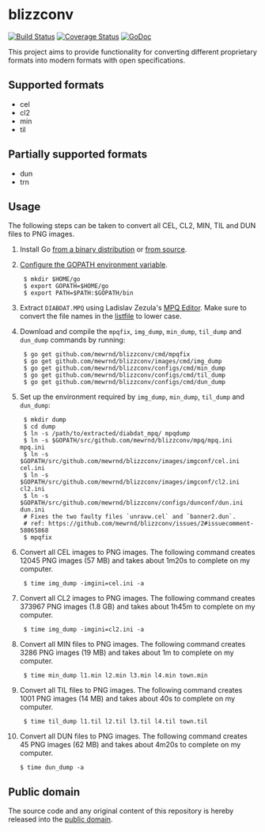 # blizzconv

[![Build Status](https://travis-ci.org/mewrnd/blizzconv.svg?branch=master)](https://travis-ci.org/mewrnd/blizzconv)
[![Coverage Status](https://img.shields.io/coveralls/mewrnd/blizzconv.svg)](https://coveralls.io/r/mewrnd/blizzconv?branch=master)
[![GoDoc](https://godoc.org/github.com/mewrnd/blizzconv?status.svg)](https://godoc.org/github.com/mewrnd/blizzconv)

This project aims to provide functionality for converting different proprietary
formats into modern formats with open specifications.

## Supported formats

* cel
* cl2
* min
* til

## Partially supported formats

* dun
* trn

## Usage

The following steps can be taken to convert all CEL, CL2, MIN, TIL and DUN files to PNG images.

1. Install Go [from a binary distribution](http://golang.org/doc/install) or [from source](http://golang.org/doc/install/source).

2. [Configure the GOPATH environment variable](http://golang.org/doc/code.html#GOPATH).

		$ mkdir $HOME/go
		$ export GOPATH=$HOME/go
		$ export PATH=$PATH:$GOPATH/bin

3. Extract `DIABDAT.MPQ` using Ladislav Zezula's [MPQ Editor](http://www.zezula.net/en/mpq/download.html). Make sure to convert the file names in the [listfile](http://www.zezula.net/download/listfiles.zip) to lower case.

4. Download and compile the `mpqfix`, `img_dump`, `min_dump`, `til_dump` and `dun_dump` commands by running:

        $ go get github.com/mewrnd/blizzconv/cmd/mpqfix
        $ go get github.com/mewrnd/blizzconv/images/cmd/img_dump
        $ go get github.com/mewrnd/blizzconv/configs/cmd/min_dump
        $ go get github.com/mewrnd/blizzconv/configs/cmd/til_dump
        $ go get github.com/mewrnd/blizzconv/configs/cmd/dun_dump

5. Set up the environment required by `img_dump`, `min_dump`, `til_dump` and `dun_dump`:

        $ mkdir dump
        $ cd dump
        $ ln -s /path/to/extracted/diabdat_mpq/ mpqdump
        $ ln -s $GOPATH/src/github.com/mewrnd/blizzconv/mpq/mpq.ini mpq.ini
        $ ln -s $GOPATH/src/github.com/mewrnd/blizzconv/images/imgconf/cel.ini cel.ini
        $ ln -s $GOPATH/src/github.com/mewrnd/blizzconv/images/imgconf/cl2.ini cl2.ini
        $ ln -s $GOPATH/src/github.com/mewrnd/blizzconv/configs/dunconf/dun.ini dun.ini
        # Fixes the two faulty files `unravw.cel` and `banner2.dun`.
        # ref: https://github.com/mewrnd/blizzconv/issues/2#issuecomment-58065868
        $ mpqfix

6. Convert all CEL images to PNG images. The following command creates 12045 PNG images (57 MB) and takes about 1m20s to complete on my computer.

        $ time img_dump -imgini=cel.ini -a

7. Convert all CL2 images to PNG images. The following command creates 373967 PNG images (1.8 GB) and takes about 1h45m to complete on my computer.

        $ time img_dump -imgini=cl2.ini -a

8. Convert all MIN files to PNG images. The following command creates 3286 PNG images (19 MB) and takes about 1m to complete on my computer.

        $ time min_dump l1.min l2.min l3.min l4.min town.min

9. Convert all TIL files to PNG images. The following command creates 1001 PNG images (14 MB) and takes about 40s to complete on my computer.

        $ time til_dump l1.til l2.til l3.til l4.til town.til

10. Convert all DUN files to PNG images. The following command creates 45 PNG images (62 MB) and takes about 4m20s to complete on my computer.

        $ time dun_dump -a

## Public domain

The source code and any original content of this repository is hereby released into the [public domain].

[public domain]: https://creativecommons.org/publicdomain/zero/1.0/
